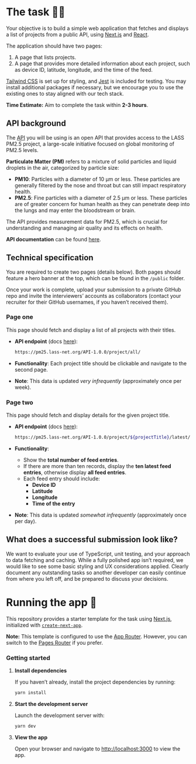 # The task 🧑‍💻

Your objective is to build a simple web application that fetches and displays a list of projects from a public API, using [Next.js](https://nextjs.org/docs) and [React](https://react.dev/).

The application should have two pages:

1. A page that lists projects.
2. A page that provides more detailed information about each project, such as device ID, latitude, longitude, and the time of the feed.

[Tailwind CSS](https://tailwindcss.com/docs) is set up for styling, and [Jest](https://jestjs.io/docs/getting-started) is included for testing. You may install additional packages if necessary, but we encourage you to use the existing ones to stay aligned with our tech stack.

**Time Estimate:** Aim to complete the task within **2-3 hours**.

## API background

The [API](https://app.swaggerhub.com/apis-docs/I2875/PM25_Open_Data/1.0.0#/Project/get_Project_Latest) you will be using is an open API that provides access to the LASS PM2.5 project, a large-scale initiative focused on global monitoring of PM2.5 levels.

**Particulate Matter (PM)** refers to a mixture of solid particles and liquid droplets in the air, categorized by particle size:

- **PM10**: Particles with a diameter of 10 μm or less. These particles are generally filtered by the nose and throat but can still impact respiratory health.
- **PM2.5**: Fine particles with a diameter of 2.5 μm or less. These particles are of greater concern for human health as they can penetrate deep into the lungs and may enter the bloodstream or brain.

The API provides measurement data for PM2.5, which is crucial for understanding and managing air quality and its effects on health.

**API documentation** can be found [here](https://app.swaggerhub.com/apis-docs/I2875/PM25_Open_Data/1.0.0#/Project/get_Project_Latest).

## Technical specification

You are required to create two pages (details below). Both pages should feature a hero banner at the top, which can be found in the `/public` folder.

Once your work is complete, upload your submission to a private GitHub repo and invite the interviewers’ accounts as collaborators (contact your recruiter for their GitHub usernames, if you haven’t received them).

### Page one

This page should fetch and display a list of all projects with their titles.

- **API endpoint** (docs [here](https://app.swaggerhub.com/apis-docs/I2875/PM25_Open_Data/1.0.0#/Project/get_Project_List)):
    
    ```bash
    https://pm25.lass-net.org/API-1.0.0/project/all/ 
    ```
    
- **Functionality**: Each project title should be clickable and navigate to the second page.
- **Note**: This data is updated *very infrequently* (approximately once per week).

### Page two

This page should fetch and display details for the given project title.

- **API endpoint** (docs [here](https://app.swaggerhub.com/apis-docs/I2875/PM25_Open_Data/1.0.0#/Project/get_Project_Latest)):
    
    ```bash
    https://pm25.lass-net.org/API-1.0.0/project/${projectTitle}/latest/ 
    ```
    
- **Functionality**:
    - Show the **total number of feed entries**.
    - If there are more than ten records, display the **ten latest feed entries**, otherwise display **all feed entries**.
    - Each feed entry should include:
        - **Device ID**
        - **Latitude**
        - **Longitude**
        - **Time of the entry**
- **Note**: This data is updated *somewhat infrequently* (approximately once per day).

## What does a successful submission look like?

We want to evaluate your use of TypeScript, unit testing, and your approach to data fetching and caching. While a fully polished app isn’t required, we would like to see some basic styling and UX considerations applied. Clearly document any outstanding tasks so another developer can easily continue from where you left off, and be prepared to discuss your decisions.

# Running the app 🚀

This repository provides a starter template for the task using [Next.js](https://nextjs.org/), initialized with [`create-next-app`](https://nextjs.org/docs/app/api-reference/cli/create-next-app).

**Note:** This template is configured to use the [App Router](https://nextjs.org/docs/app). However, you can switch to the [Pages Router](https://nextjs.org/docs/pages) if you prefer.

### Getting started

1. **Install dependencies**
    
    If you haven’t already, install the project dependencies by running:
    
    ```bash
    yarn install
    ```
    
2. **Start the development server**
    
    Launch the development server with:
    
    ```bash
    yarn dev
    ```
    
3. **View the app**
    
    Open your browser and navigate to [http://localhost:3000](http://localhost:3000/) to view the app.
